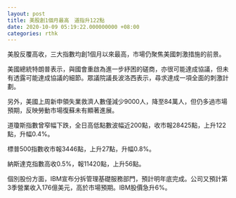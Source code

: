 ```yaml
---
layout: post
title: 美股創1個月最高　道指升122點
date: 2020-10-09 05:19:22.000000000 +08:00
categories: rthk
---
```


美股反覆高收，三大指數均創1個月以來最高，市場仍聚焦美國刺激措施的前景。

美國總統特朗普表示，與國會重啟為進一步紓困的磋商，亦很可能達成協議，但未有透露可能達成協議的細節。眾議院議長波洛西表示，尋求達成一項全面的刺激計劃。

另外，美國上周新申領失業救濟人數僅減少9000人，降至84萬人，但仍多過市場預期，反映勞動市場復蘇未有顯著進展。

道瓊斯指數曾窄幅下跌，全日高低點數波幅近200點，收市報28425點，上升122點，升幅0.4%。

標普500指數收市報3446點，上升27點，升幅0.8%。

納斯達克指數高收0.5%，報11420點，上升56點。

個別股份方面，IBM宣布分拆管理基礎服務部門，預計明年底完成。公司又預計第3季營業收入176億美元，高於市場預期。IBM股價急升6%。
